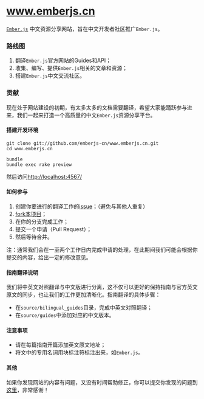 www.emberjs.cn
==============

[`Ember.js`](http://emberjs.com)
中文资源分享网站，旨在中文开发者社区推广`Ember.js`。

### 路线图

1. 翻译`Ember.js`官方网站的Guides和API；
2. 收集、编写、提供`Ember.js`相关的文章和资源；
3. 搭建`Ember.js`中文交流社区。

### 贡献

现在处于网站建设的初期，有太多太多的文档需要翻译，希望大家能踊跃参与进来，我们一起来打造一个高质量的中文`Ember.js`资源分享平台。

#### 搭建开发环境

```
git clone git://github.com/emberjs-cn/www.emberjs.cn.git
cd www.emberjs.cn

bundle
bundle exec rake preview
```

然后访问[http://localhost:4567/](http://localhost:4567/)

#### 如何参与

1. 创建你要进行的翻译工作的[issue](https://github.com/emberjs-cn/www.emberjs.cn/issues)；（避免与其他人重复）
2. [fork本项目](https://github.com/emberjs-cn/www.emberjs.cn/fork_select)；
3. 在你的分支完成工作；
4. 提交一个申请（Pull Request）；
5. 然后等待合并。

注：通常我们会在一至两个工作日内完成申请的处理，在此期间我们可能会根据你提交的内容，给出一定的修改意见。

#### 指南翻译说明

我们将中英文对照翻译与中文版进行分离，这不仅可以更好的保持指南与官方英文原文的同步，也让我们的工作更加清晰化。指南翻译的具体步骤：

* 在`source/bilingual_guides`目录，完成中英文对照翻译；
* 在`source/guides`中添加对应的中文版本。

#### 注意事项

* 请在每篇指南开篇添加英文原文地址；
* 将文中的专用名词用块标注符标注出来，如`Ember.js`。

#### 其他

如果你发现网站的内容有问题，又没有时间帮助修正，你可以提交你发现的问题到[这里](https://github.com/emberjs-cn/www.emberjs.cn/issues)，非常感谢！
